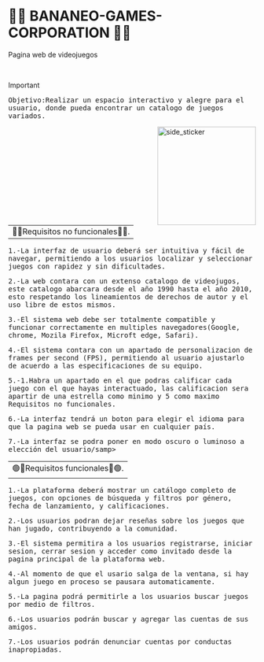 # 🍌🐲 BANANEO-GAMES-CORPORATION 🐲🍌
Pagina web de videojuegos 


<br>

> [!IMPORTANT]
> <samp>Objetivo:Realizar un espacio interactivo y alegre para el usuario, donde pueda encontrar un catalogo de juegos variados.</samp>


<img align="right" width=200px height=200px alt="side_sticker" src="https://media.giphy.com/media/TEnXkcsHrP4YedChhA/giphy.gif" />


<table><tr><td>🔴🐲Requisitos no funcionales🐲🔴.</td></tr></table>
<samp>1.-La interfaz de usuario deberá ser intuitiva y fácil de navegar, permitiendo a los usuarios localizar y seleccionar juegos con rapidez y sin dificultades.</samp>

<samp>2.-La web contara con un extenso catalogo de videojugos, este catalogo abarcara desde el año 1990 hasta el año 2010, esto respetando los lineamientos de derechos de autor y el uso libre de estos mismos.</samp>

<samp>3.-El sistema web debe ser totalmente compatible y funcionar correctamente en multiples navegadores(Google, chrome, Mozila Firefox, Microft edge, Safari).</samp>

<samp>4.-El sistema contara con un apartado de personalizacion de frames per second (FPS), permitiendo al usuario ajustarlo de acuerdo a las especificaciones de su equipo.</samp>

<samp>5.-1.Habra un apartado en el que podras calificar cada juego con el que hayas interactuado, las calificacion sera apartir de una estrella como minimo y 5 como maximo
Requisitos no funcionales.</samp>

<samp>6.-La interfaz tendrá un boton para elegir el idioma para que la pagina web se pueda usar en cualquier país.</samp>

<samp>7.-La interfaz se podra poner en modo oscuro o luminoso a elección del usuario/samp>



<table><tr><td>🟢🐲Requisitos funcionales🐲🟢.</td></tr></table>
<samp>1.-La plataforma deberá mostrar un catálogo completo de juegos, con opciones de búsqueda y filtros por género, fecha de lanzamiento, y calificaciones.</samp>

<samp>2.-Los usuarios podran dejar reseñas sobre los juegos que han jugado, contribuyendo a la comunidad.</samp>

<samp>3.-El sistema permitira a los usuarios registrarse, iniciar sesion, cerrar sesion y acceder como invitado desde la pagina principal de la plataforma web.</samp>

<samp>4.-Al momento de que el usario salga de la ventana, si hay algun juego en proceso se pausara automaticamente.</samp>

<samp>5.-La pagina podrá permitirle a los usuarios buscar juegos por medio de filtros.</samp>

<samp>6.-Los usuarios podrán buscar y agregar las cuentas de sus amigos.</samp>

<samp>7.-Los usuarios podrán denunciar cuentas por conductas inapropiadas.</samp>

